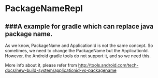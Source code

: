 # PackageNameRepl
###A example for gradle which can replace java package name.
----
As we know, PackageName and ApplicationId is not the same concept. So sometimes, we need to change the PackageName but the ApplicationId. However, the Android gradle tools do not support it, and so we need this.

More info about it, please refer from http://tools.android.com/tech-docs/new-build-system/applicationid-vs-packagename
